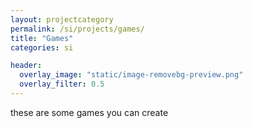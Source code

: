 ```yaml
---
layout: projectcategory
permalink: /si/projects/games/
title: "Games"
categories: si 

header:
  overlay_image: "static/image-removebg-preview.png"
  overlay_filter: 0.5
---
```


these are some games you can create
